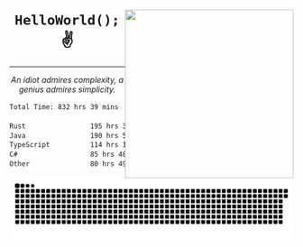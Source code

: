 <div text-align="center">
    <img src="https://i.imgur.com/h1q15Kt.gife" align="right" width="299" height="299">
    <h1 align="center"><code>HelloWorld();</code> ✌️</h1>
    <hr>
    <p align="center"><i>An idiot admires complexity, a genius admires simplicity.</i></p>
</div>

<!--START_SECTION:waka-->

```txt
Total Time: 832 hrs 39 mins

Rust                195 hrs 33 mins █████▒░░░░░░░░░░░░░░░░░░░   21.41 %
Java                190 hrs 56 mins █████▒░░░░░░░░░░░░░░░░░░░   20.90 %
TypeScript          114 hrs 10 mins ███░░░░░░░░░░░░░░░░░░░░░░   12.50 %
C#                  85 hrs 48 mins  ██▒░░░░░░░░░░░░░░░░░░░░░░   09.39 %
Other               80 hrs 49 mins  ██▒░░░░░░░░░░░░░░░░░░░░░░   08.85 %
```

<!--END_SECTION:waka-->

<picture>
  <source media="(prefers-color-scheme: dark)" srcset="https://raw.githubusercontent.com/Somfic/Somfic/main/github-contribution-grid-snake-dark.svg">
  <source media="(prefers-color-scheme: light)" srcset="https://raw.githubusercontent.com/Somfic/Somfic/main/github-contribution-grid-snake.svg">
  <img alt="github contribution grid snake animation" src="https://raw.githubusercontent.com/Somfic/Somfic/main/github-contribution-grid-snake.svg">
</picture>
